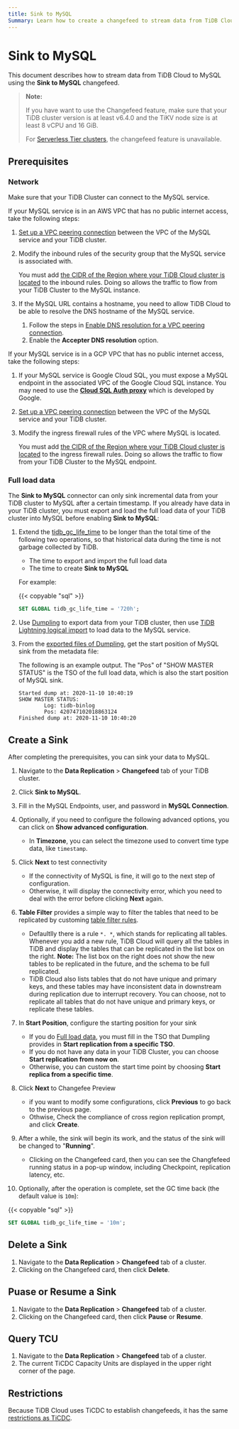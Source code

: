 ```yaml
---
title: Sink to MySQL
Summary: Learn how to create a changefeed to stream data from TiDB Cloud to MySQL.
---
```


# Sink to MySQL

This document describes how to stream data from TiDB Cloud to MySQL using the **Sink to MySQL** changefeed.

> **Note:**
>
> If you have want to use the Changefeed feature, make sure that your TiDB cluster version is at least v6.4.0 and the TiKV node size is at least 8 vCPU and 16 GiB.
>
> For [Serverless Tier clusters](/tidb-cloud/select-cluster-tier.md#serverless-tier-beta), the changefeed feature is unavailable.

## Prerequisites

### Network

Make sure that your TiDB Cluster can connect to the MySQL service.

If your MySQL service is in an AWS VPC that has no public internet access, take the following steps:

1. [Set up a VPC peering connection](/tidb-cloud/set-up-vpc-peering-connections.md) between the VPC of the MySQL service and your TiDB cluster.
2. Modify the inbound rules of the security group that the MySQL service is associated with. 

    You must add [the CIDR of the Region where your TiDB Cloud cluster is located](/tidb-cloud/set-up-vpc-peering-connections.md#prerequisite-set-a-project-cidr) to the inbound rules. Doing so allows the traffic to flow from your TiDB Cluster to the MySQL instance.

3. If the MySQL URL contains a hostname, you need to allow TiDB Cloud to be able to resolve the DNS hostname of the MySQL service. 

    1. Follow the steps in [Enable DNS resolution for a VPC peering connection](https://docs.aws.amazon.com/vpc/latest/peering/modify-peering-connections.html#vpc-peering-dns).
    2. Enable the **Accepter DNS resolution** option.

If your MySQL service is in a GCP VPC that has no public internet access, take the following steps:

1. If your MySQL service is Google Cloud SQL, you must expose a MySQL endpoint in the associated VPC of the Google Cloud SQL instance. You may need to use the [**Cloud SQL Auth proxy**](https://cloud.google.com/sql/docs/mysql/sql-proxy) which is developed by Google.
2. [Set up a VPC peering connection](/tidb-cloud/set-up-vpc-peering-connections.md) between the VPC of the MySQL service and your TiDB cluster. 
3. Modify the ingress firewall rules of the VPC where MySQL is located.

    You must add [the CIDR of the Region where your TiDB Cloud cluster is located](/tidb-cloud/set-up-vpc-peering-connections.md#prerequisite-set-a-project-cidr) to the ingress firewall rules. Doing so allows the traffic to flow from your TiDB Cluster to the MySQL endpoint.

### Full load data

The **Sink to MySQL** connector can only sink incremental data from your TiDB cluster to MySQL after a certain timestamp. If you already have data in your TiDB cluster, you must export and load the full load data of your TiDB cluster into MySQL before enabling **Sink to MySQL**:

1. Extend the [tidb_gc_life_time](https://docs.pingcap.com/tidb/stable/system-variables#tidb_gc_life_time-new-in-v50) to be longer than the total time of the following two operations, so that historical data during the time is not garbage collected by TiDB.

    - The time to export and import the full load data
    - The time to create **Sink to MySQL**

    For example:

    {{< copyable "sql" >}}

    ```sql
    SET GLOBAL tidb_gc_life_time = '720h';
    ```

2. Use [Dumpling](/dumpling-overview.md#export-data-from-tidbmysql) to export data from your TiDB cluster, then use [TiDB Lightning logical import](/tidb-lightning/tidb-lightning-logical-import-mode-usage.md) to load data to the MySQL service.

3. From the [exported files of Dumpling](/dumpling-overview.md#format-of-exported-files), get the start position of MySQL sink from the metadata file:

    The following is an example output. The "Pos" of "SHOW MASTER STATUS" is the TSO of the full load data, which is also the start position of MySQL sink.

    ```
    Started dump at: 2020-11-10 10:40:19
    SHOW MASTER STATUS:
            Log: tidb-binlog
            Pos: 420747102018863124
    Finished dump at: 2020-11-10 10:40:20
    ``` 

## Create a Sink

After completing the prerequisites, you can sink your data to MySQL.

1. Navigate to the **Data Replication** > **Changefeed** tab of your TiDB cluster.

2. Click **Sink to MySQL**.

3. Fill in the MySQL Endpoints, user, and password in **MySQL Connection**.

4. Optionally, if you need to configure the following advanced options, you can click on **Show advanced configuration**.
    - In **Timezone**, you can select the timezone used to convert time type data, like `timestamp`.

5. Click **Next** to test connectivity
    - If the connectivity of MySQL is fine, it will go to the next step of configuration.
    - Otherwise, it will display the connectivity error, which you need to deal with the error before clicking **Next** again.

6. **Table Filter** provides a simple way to filter the tables that need to be replicated by customing [table filter rules](/table-filter.md).
    - Defaultlly there is a rule `*. *`, which stands for replicating all tables. Whenever you add a new rule, TiDB Cloud will query all the tables in TiDB and display the tables that can be replicated in the list box on the right.  **Note:** The list box on the right does not show the new tables to be replicated in the future, and the schema to be full replicated.
    - TiDB Cloud also lists tables that do not have unique and primary keys, and these tables may have inconsistent data in downstream during replication due to interrupt recovery. You can choose, not to replicate all tables that do not have unique and primary keys, or replicate these tables.

7. In **Start Position**, configure the starting position for your sink
    - If you do [Full load data](#full-load-data), you must fill in the TSO that Dumpling provides in **Start replication from a specific TSO**.
    - If you do not have any data in your TiDB Cluster, you can choose **Start replication from now on**.
    - Otherwise, you can custom the start time point by choosing **Start replica from a specific time**.

7. Click **Next** to Changefee Preview
    - if you want to modify some configurations, click **Previous** to go back to the previous page.
    - Othwise, Check the compliance of cross region replication prompt, and click **Create**.

8. After a while, the sink will begin its work, and the status of the sink will be changed to "**Running**".
    - Clicking on the Changefeed card, then you can see the Changfefeed running status in a pop-up window, including Checkpoint, replication latency, etc.

9. Optionally, after the operation is complete, set the GC time back (the default value is `10m`):

{{< copyable "sql" >}}

```sql
SET GLOBAL tidb_gc_life_time = '10m';
```

## Delete a Sink

1. Navigate to the **Data Replication** > **Changefeed** tab of a cluster.
2. Clicking on the Changefeed card, then click **Delete**.

## Puase or Resume a Sink

1. Navigate to the **Data Replication** > **Changefeed** tab of a cluster.
2. Clicking on the Changefeed card, then click **Pause** or **Resume**.

## Query TCU

1. Navigate to the **Data Replication** > **Changefeed** tab of a cluster.
2. The current TiCDC Capacity Units are displayed in the upper right corner of the page.

## Restrictions

Because TiDB Cloud uses TiCDC to establish changefeeds, it has the same [restrictions as TiCDC](https://docs.pingcap.com/tidb/stable/ticdc-overview#restrictions).
